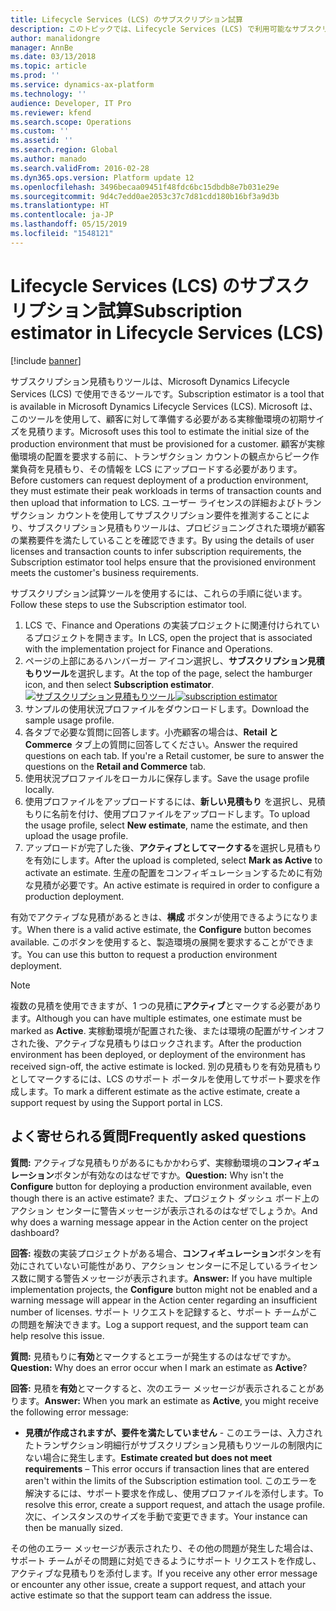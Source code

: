 ```yaml
---
title: Lifecycle Services (LCS) のサブスクリプション試算
description: このトピックでは、Lifecycle Services (LCS) で利用可能なサブスクリプション試算ツールを Microsoft Dynamics 365 Finance and Operations で使用する方法について説明します。
author: manalidongre
manager: AnnBe
ms.date: 03/13/2018
ms.topic: article
ms.prod: ''
ms.service: dynamics-ax-platform
ms.technology: ''
audience: Developer, IT Pro
ms.reviewer: kfend
ms.search.scope: Operations
ms.custom: ''
ms.assetid: ''
ms.search.region: Global
ms.author: manado
ms.search.validFrom: 2016-02-28
ms.dyn365.ops.version: Platform update 12
ms.openlocfilehash: 3496becaa09451f48fdc6bc15dbdb8e7b031e29e
ms.sourcegitcommit: 9d4c7edd0ae2053c37c7d81cdd180b16bf3a9d3b
ms.translationtype: HT
ms.contentlocale: ja-JP
ms.lasthandoff: 05/15/2019
ms.locfileid: "1548121"
---
```

# <a name="subscription-estimator-in-lifecycle-services-lcs"></a><span data-ttu-id="7d35f-103">Lifecycle Services (LCS) のサブスクリプション試算</span><span class="sxs-lookup"><span data-stu-id="7d35f-103">Subscription estimator in Lifecycle Services (LCS)</span></span>

[!include [banner](../includes/banner.md)]

<span data-ttu-id="7d35f-104">サブスクリプション見積もりツールは、Microsoft Dynamics Lifecycle Services (LCS) で使用できるツールです。</span><span class="sxs-lookup"><span data-stu-id="7d35f-104">Subscription estimator is a tool that is available in Microsoft Dynamics Lifecycle Services (LCS).</span></span> <span data-ttu-id="7d35f-105">Microsoft は、このツールを使用して、顧客に対して準備する必要がある実稼働環境の初期サイズを見積ります。</span><span class="sxs-lookup"><span data-stu-id="7d35f-105">Microsoft uses this tool to estimate the initial size of the production environment that must be provisioned for a customer.</span></span> <span data-ttu-id="7d35f-106">顧客が実稼働環境の配置を要求する前に、トランザクション カウントの観点からピーク作業負荷を見積もり、その情報を LCS にアップロードする必要があります。</span><span class="sxs-lookup"><span data-stu-id="7d35f-106">Before customers can request deployment of a production environment, they must estimate their peak workloads in terms of transaction counts and then upload that information to LCS.</span></span> <span data-ttu-id="7d35f-107">ユーザー ライセンスの詳細およびトランザクション カウントを使用してサブスクリプション要件を推測することにより、サブスクリプション見積もりツールは、プロビジョニングされた環境が顧客の業務要件を満たしていることを確認できます。</span><span class="sxs-lookup"><span data-stu-id="7d35f-107">By using the details of user licenses and transaction counts to infer subscription requirements, the Subscription estimator tool helps ensure that the provisioned environment meets the customer's business requirements.</span></span>

<span data-ttu-id="7d35f-108">サブスクリプション試算ツールを使用するには、これらの手順に従います。</span><span class="sxs-lookup"><span data-stu-id="7d35f-108">Follow these steps to use the Subscription estimator tool.</span></span>

1. <span data-ttu-id="7d35f-109">LCS で、Finance and Operations の実装プロジェクトに関連付けられているプロジェクトを開きます。</span><span class="sxs-lookup"><span data-stu-id="7d35f-109">In LCS, open the project that is associated with the implementation project for Finance and Operations.</span></span>
2. <span data-ttu-id="7d35f-110">ページの上部にあるハンバーガー アイコン選択し、**サブスクリプション見積もりツール**を選択します。</span><span class="sxs-lookup"><span data-stu-id="7d35f-110">At the top of the page, select the hamburger icon, and then select **Subscription estimator**.</span></span>
<span data-ttu-id="7d35f-111">[![サブスクリプション見積もりツール](./media/subscription_estimator_01.png)](./media/subscription_estimator_01.png)</span><span class="sxs-lookup"><span data-stu-id="7d35f-111">[![subscription estimator](./media/subscription_estimator_01.png)](./media/subscription_estimator_01.png)</span></span>
3. <span data-ttu-id="7d35f-112">サンプルの使用状況プロファイルをダウンロードします。</span><span class="sxs-lookup"><span data-stu-id="7d35f-112">Download the sample usage profile.</span></span>
4. <span data-ttu-id="7d35f-113">各タブで必要な質問に回答します。小売顧客の場合は、**Retail と Commerce** タブ上の質問に回答してください。</span><span class="sxs-lookup"><span data-stu-id="7d35f-113">Answer the required questions on each tab. If you're a Retail customer, be sure to answer the questions on the **Retail and Commerce** tab.</span></span>
5. <span data-ttu-id="7d35f-114">使用状況プロファイルをローカルに保存します。</span><span class="sxs-lookup"><span data-stu-id="7d35f-114">Save the usage profile locally.</span></span>
6. <span data-ttu-id="7d35f-115">使用プロファイルをアップロードするには、**新しい見積もり** を選択し、見積もりに名前を付け、使用プロファイルをアップロードします。</span><span class="sxs-lookup"><span data-stu-id="7d35f-115">To upload the usage profile, select **New estimate**, name the estimate, and then upload the usage profile.</span></span>
7. <span data-ttu-id="7d35f-116">アップロードが完了した後、**アクティブとしてマークする**を選択し見積もりを有効にします。</span><span class="sxs-lookup"><span data-stu-id="7d35f-116">After the upload is completed, select **Mark as Active** to activate an estimate.</span></span> <span data-ttu-id="7d35f-117">生産の配置をコンフィギュレーションするために有効な見積が必要です。</span><span class="sxs-lookup"><span data-stu-id="7d35f-117">An active estimate is required in order to configure a production deployment.</span></span>

<span data-ttu-id="7d35f-118">有効でアクティブな見積があるときは、**構成** ボタンが使用できるようになります。</span><span class="sxs-lookup"><span data-stu-id="7d35f-118">When there is a valid active estimate, the **Configure** button becomes available.</span></span> <span data-ttu-id="7d35f-119">このボタンを使用すると、製造環境の展開を要求することができます。</span><span class="sxs-lookup"><span data-stu-id="7d35f-119">You can use this button to request a production environment deployment.</span></span>

> [!NOTE]
> <span data-ttu-id="7d35f-120">複数の見積を使用できますが、1 つの見積に**アクティブ**とマークする必要があります。</span><span class="sxs-lookup"><span data-stu-id="7d35f-120">Although you can have multiple estimates, one estimate must be marked as **Active**.</span></span> <span data-ttu-id="7d35f-121">実稼動環境が配置された後、または環境の配置がサインオフされた後、アクティブな見積もりはロックされます。</span><span class="sxs-lookup"><span data-stu-id="7d35f-121">After the production environment has been deployed, or deployment of the environment has received sign-off, the active estimate is locked.</span></span> <span data-ttu-id="7d35f-122">別の見積もりを有効見積もりとしてマークするには、LCS のサポート ポータルを使用してサポート要求を作成します。</span><span class="sxs-lookup"><span data-stu-id="7d35f-122">To mark a different estimate as the active estimate, create a support request by using the Support portal in LCS.</span></span>

## <a name="frequently-asked-questions"></a><span data-ttu-id="7d35f-123">よく寄せられる質問</span><span class="sxs-lookup"><span data-stu-id="7d35f-123">Frequently asked questions</span></span>

<span data-ttu-id="7d35f-124">**質問:** アクティブな見積もりがあるにもかかわらず、実稼動環境の**コンフィギュレーション**ボタンが有効なのはなぜですか。</span><span class="sxs-lookup"><span data-stu-id="7d35f-124">**Question:** Why isn't the **Configure** button for deploying a production environment available, even though there is an active estimate?</span></span> <span data-ttu-id="7d35f-125">また、プロジェクト ダッシュ ボード上のアクション センターに警告メッセージが表示されるのはなぜでしょうか。</span><span class="sxs-lookup"><span data-stu-id="7d35f-125">And why does a warning message appear in the Action center on the project dashboard?</span></span>

<span data-ttu-id="7d35f-126">**回答:** 複数の実装プロジェクトがある場合、**コンフィギュレーション**ボタンを有効にされていない可能性があり、アクション センターに不足しているライセンス数に関する警告メッセージが表示されます。</span><span class="sxs-lookup"><span data-stu-id="7d35f-126">**Answer:** If you have multiple implementation projects, the **Configure** button might not be enabled and a warning message will appear in the Action center regarding an insufficient number of licenses.</span></span> <span data-ttu-id="7d35f-127">サポート リクエストを記録すると、サポート チームがこの問題を解決できます。</span><span class="sxs-lookup"><span data-stu-id="7d35f-127">Log a support request, and the support team can help resolve this issue.</span></span>

<span data-ttu-id="7d35f-128">**質問:** 見積もりに**有効**とマークするとエラーが発生するのはなぜですか。</span><span class="sxs-lookup"><span data-stu-id="7d35f-128">**Question:** Why does an error occur when I mark an estimate as **Active**?</span></span>

<span data-ttu-id="7d35f-129">**回答:** 見積を**有効**とマークすると、次のエラー メッセージが表示されることがあります。</span><span class="sxs-lookup"><span data-stu-id="7d35f-129">**Answer:** When you mark an estimate as **Active**, you might receive the following error message:</span></span>

- <span data-ttu-id="7d35f-130">**見積が作成されますが、要件を満たしていません** - このエラーは、入力されたトランザクション明細行がサブスクリプション見積もりツールの制限内にない場合に発生します。</span><span class="sxs-lookup"><span data-stu-id="7d35f-130">**Estimate created but does not meet requirements** – This error occurs if transaction lines that are entered aren't within the limits of the Subscription estimation tool.</span></span> <span data-ttu-id="7d35f-131">このエラーを解決するには、サポート要求を作成し、使用プロファイルを添付します。</span><span class="sxs-lookup"><span data-stu-id="7d35f-131">To resolve this error, create a support request, and attach the usage profile.</span></span> <span data-ttu-id="7d35f-132">次に、インスタンスのサイズを手動で変更できます。</span><span class="sxs-lookup"><span data-stu-id="7d35f-132">Your instance can then be manually sized.</span></span>

<span data-ttu-id="7d35f-133">その他のエラー メッセージが表示されたり、その他の問題が発生した場合は、サポート チームがその問題に対処できるようにサポート リクエストを作成し、アクティブな見積もりを添付します。</span><span class="sxs-lookup"><span data-stu-id="7d35f-133">If you receive any other error message or encounter any other issue, create a support request, and attach your active estimate so that the support team can address the issue.</span></span>
